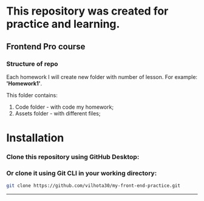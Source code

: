 # This repository was created for practice and learning.

## Frontend Pro course

### Structure of repo

Each homework I will create new folder with number of lesson. For example: **'Homework1'**.

This folder contains:
1. Code folder - with code my homework;
2. Assets folder - with different files;

# Installation

### Clone this repository using GitHub Desktop:

### Or clone it using Git CLI in your working directory:

```bash
git clone https://github.com/vilhota30/my-front-end-practice.git
```

---



